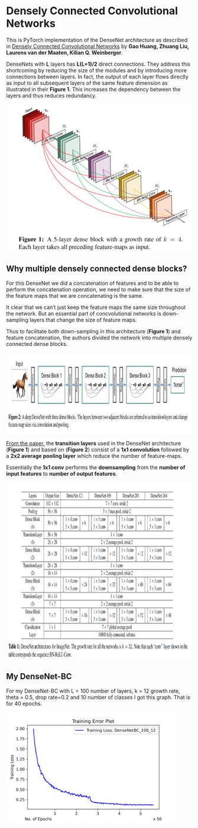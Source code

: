 # Densely Connected Convolutional Networks

<p> This is PyTorch implementation of the DenseNet architecture as described in <a href="https://arxiv.org/abs/1608.06993">Densely Connected Convolutional Networks</a> by <b>Gao Huang, Zhuang Liu, Laurens van der Maaten, Kilian Q. Weinberger</b>. </p>


DenseNets with <b>L</b> layers has <b>L(L+1)/2</b> direct connections. They address this shortcoming by reducing the size of the modules and by introducing more connections between layers. In fact, the output of each layer flows directly as input to all subsequent layers of the same feature dimension as illustrated in their <b>Figure 1</b>. This increases the dependency between the layers and thus reduces redundancy.

<img src="https://github.com/Engelbert107/Densely-Connected-Convolutional-Networks/blob/main/DenseNet4Blocks.png" width="550" height="400">

<h2>Why multiple densely connected dense blocks?</h2>

For this DenseNet we did a concatenation of features and to be able to perform the concatenation operation, we need to make sure that the size of the feature maps that we are concatenating is the same.

It clear that we can’t just keep the feature maps the same size throughout the network. But an essential part of concvolutional networks is down-sampling layers that change the size of feature maps.

Thus to facilitate both down-sampling in this architecture (<b>Figure 1</b>) and feature concatenation, the authors divided the network into multiple densely connected dense blocks.

<img src="https://github.com/Engelbert107/Densely-Connected-Convolutional-Networks/blob/main/DeepDenseNet.png" width="1200" height="220">



<a href="https://arxiv.org/abs/1608.06993">From the paper</a>,  the <b>transition layers</b> used in the DenseNet architecture (<b>Figure 1</b>) and based on (<b>Figure 2</b>) consist of a <b>1x1 convolution</b> followed by a <b>2x2 average pooling layer</b> which reduce the number of feature-maps. 

Essentially the <b>1x1 conv</b> performs the <b>downsampling</b> from the <b>number of input features</b> to <b>number of output features</b>.

<img src="https://github.com/Engelbert107/Densely-Connected-Convolutional-Networks/blob/main/DenseNetForImageNet.png" width="1000" height="480">

<h2>My DenseNet-BC</h2>

For my DenseNet-BC with L = 100 number of layers, k = 12 growth rate, theta = 0.5, drop rate=0.2 and 10 number of classes I got this graph. That is for 40 epochs.

<img src="https://github.com/Engelbert107/Densely-Connected-Convolutional-Networks/blob/main/training_error_plot.png" width="460" height="300">
